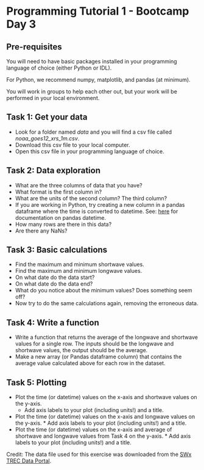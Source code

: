 # Programming Tutorial 1 - Bootcamp Day 3

## Pre-requisites
You will need to have basic packages installed in your programming language of choice (either Python or IDL).

For Python, we recommend numpy, matplotlib, and pandas (at minimum).

You will work in groups to help each other out, but your work will be performed in your local environment.

## Task 1: Get your data

* Look for a folder named *data* and you will find a csv file called *noaa_goes12_xrs_1m.csv*.
* Download this csv file to your local computer.
* Open this csv file in your programming language of choice.

## Task 2: Data exploration

* What are the three columns of data that you have?
* What format is the first column in?
* What are the units of the second column? The third column?
* If you are working in Python, try creating a new column in a pandas dataframe where the time is converted to datetime. See: [here](https://pandas.pydata.org/docs/reference/api/pandas.to_datetime.html) for documentation on pandas datetime.
* How many rows are there in this data?
* Are there any NaNs?

## Task 3: Basic calculations

* Find the maximum and minimum shortwave values.
* Find the maximum and minimum longwave values.
* On what date do the data start?
* On what date do the data end?
* What do you notice about the minimum values? Does something seem off?
* Now try to do the same calculations again, removing the erroneous data.

## Task 4: Write a function

* Write a function that returns the average of the longwave and shortwave values for a single row. The inputs should be the longwave and shortwave values, the output should be the average.
* Make a new array (or Pandas dataframe column) that contains the average value calculated above for each row in the dataset.

## Task 5: Plotting

* Plot the time (or datetime) values on the x-axis and shortwave values on the y-axis.
	* Add axis labels to your plot (including units!) and a title.
* Plot the time (or datetime) values on the x-axis and longwave values on the y-axis.
        * Add axis labels to your plot (including units!) and a title.
* Plot the time (or datetime) values on the x-axis and average of shortwave and longwave values from Task 4 on the y-axis.
        * Add axis labels to your plot (including units!) and a title.




Credit: The data file used for this exercise was downloaded from the [SWx TREC Data Portal](https://lasp.colorado.edu/space-weather-portal/home).

